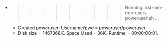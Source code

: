 * >>>>>>>>> Running inst-min-con-users-poweruser.sh ...
  * Created poweruser: Username/pwd = poweruser/poweruser.
  * Disk size = 1467368K. Space Used = 36K. Runtime = 00:00:00:01.
